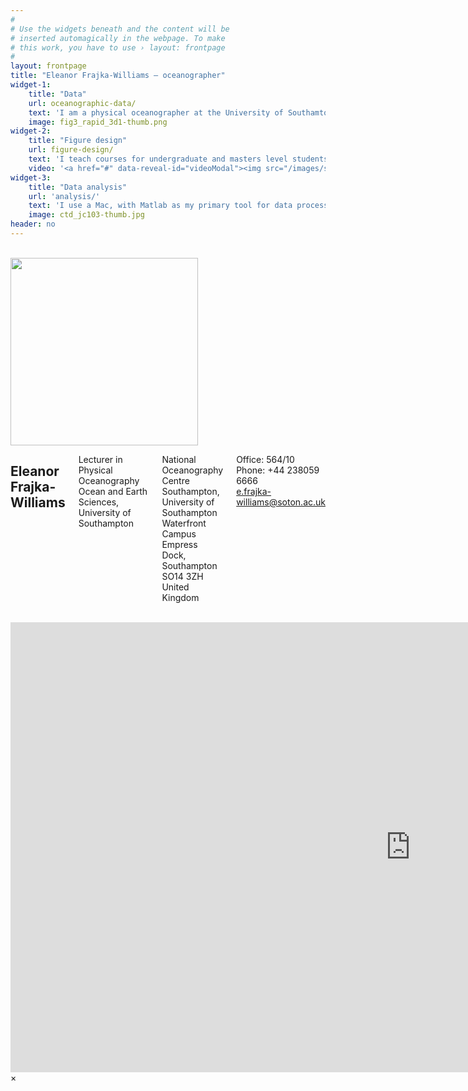 ```yaml
---
#
# Use the widgets beneath and the content will be
# inserted automagically in the webpage. To make
# this work, you have to use › layout: frontpage
#
layout: frontpage
title: "Eleanor Frajka-Williams – oceanographer"
widget-1:
    title: "Data"
    url: oceanographic-data/
    text: 'I am a physical oceanographer at the University of Southamton, England. I study ocean circulation and physics from small scales (centimeter) to large (thousands of kilometers). I primarily use real-world measurements - from ships, satellites, seagliders and moorings - and occasionally numerical simulations, to investigate the oceans.'
    image: fig3_rapid_3d1-thumb.png
widget-2:
    title: "Figure design"
    url: figure-design/
    text: 'I teach courses for undergraduate and masters level students, including on ocean circulation and on data analysis methods for oceanographers. Sometimes we use a rotating tank to simulate the effect of the Earths rotation on the oceans.'
    video: '<a href="#" data-reveal-id="videoModal"><img src="/images/snap_1_movie-300x240_play.png" width="302" height="182" alt=""></a>'
widget-3:
    title: "Data analysis"
    url: 'analysis/'
    text: 'I use a Mac, with Matlab as my primary tool for data processing. Here are a few resources I’ve compiled for integrating freely available data with Matlab, compiling Neutral density code in Fortran on a Mac, and making figures using GMT.'
    image: ctd_jc103-thumb.jpg
header: no
---
```


<br/>
<div class="row">
  <div class="small-3 large-4 columns"><img width="300" src="images/profile_pic_square.jpg"/>
</div>
  <div class="small-9 large-8 columns">
  <h2>Eleanor Frajka-Williams</h2>

Lecturer in Physical Oceanography<br/>
Ocean and Earth Sciences, University of Southampton<br/><br/>

National Oceanography Centre Southampton, <br/>
University of Southampton Waterfront Campus<br/>
Empress Dock, Southampton SO14 3ZH<br/>
United Kingdom<br/><br/>

Office: 564/10<br/>
Phone: +44 238059 6666<br/>
<a href="mailto:e.frajka-williams@soton.ac.uk">e.frajka-williams@soton.ac.uk</a>
</div>
</div>

<div id="videoModal" class="reveal-modal large" data-reveal="">
  <div class="flex-video widescreen vimeo" style="display: block;">
    <iframe width="1280" height="720" src="https://www.youtube.com/embed/gg1JMzBWzPQ" frameborder="0" allowfullscreen></iframe>
  </div>
  <a class="close-reveal-modal">&#215;</a>
</div>